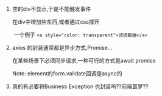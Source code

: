 1. 空的div不显示,于是不能触发事件

   在div中增加些东西,或者通过css撑开
   
   ​	一个例子 `<a style="color: transparent">请填数据</a>`



2. axios 的封装通常都是异步方式,Promise...

   在某些场景下必须同步请求,一种可行的方式是await promise

   Note: element的form.validate回调是async的



3. 真的有必要将Business Exception 也封装吗??前端噩梦??
